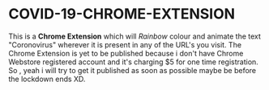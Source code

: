# COVID-19-CHROME-EXTENSION

This is a <strong>Chrome Extension</strong> which will <em>Rainbow</em> colour and animate the text "Coronovirus" wherever it is present in any of the URL's you visit. The Chrome Extension is yet to be published because i don't have Chrome Webstore registered account and it's charging $5 for one time registration. So , yeah i will try to get it published as soon as possible maybe be before the lockdown ends XD. 
